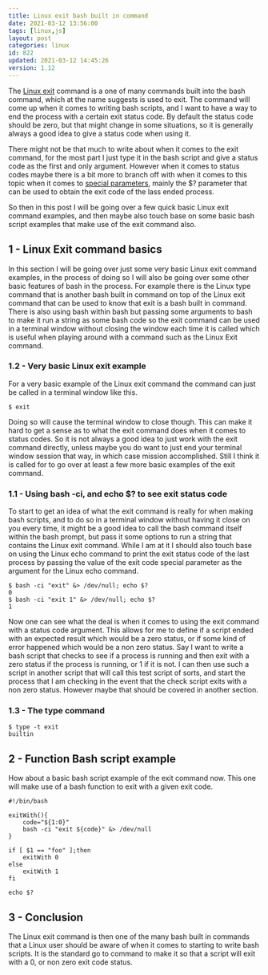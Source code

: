 ```yaml
---
title: Linux exit bash built in command
date: 2021-03-12 13:56:00
tags: [linux,js]
layout: post
categories: linux
id: 822
updated: 2021-03-12 14:45:26
version: 1.12
---
```


The [Linux exit](https://man7.org/linux/man-pages/man3/exit.3.html) command is a one of many commands built into the bash command, which at the name suggests is used to exit. The command will come up when it comes to writing bash scripts, and I want to have a way to end the process with a certain exit status code. By default the status code should be zero, but that might change in some situations, so it is generally always a good idea to give a status code when using it.

There might not be that much to write about when it comes to the exit command, for the most part I just type it in the bash script and give a status code as the first and only argument. However when it comes to status codes maybe there is a bit more to branch off with when it comes to this topic when it comes to [special parameters](/2020/12/08/linux-bash-script-parameters-special), mainly the \$\? parameter that can be used to obtain the exit code of the lass ended process.

So then in this post I will be going over a few quick basic Linux exit command examples, and then maybe also touch base on some basic bash script examples that make use of the exit command also.

<!-- more -->

## 1 - Linux Exit command basics

In this section I will be going over just some very basic Linux exit command examples, in the process of doing so I will also be going over some other basic features of bash in the process. For example there is the Linux type command that is another bash built in command on top of the Linux exit command that can be used to know that exit is a bash built in command. There is also using bash within bash but passing some arguments to bash to make it run a string as some bash code so the exit command can be used in a terminal window without closing the window each time it is called which is useful when playing around with a command such as the Linux Exit command.

### 1.2 - Very basic Linux exit example

For a very basic example of the Linux exit command the command can just be called in a terminal window like this.

```
$ exit
```

Doing so will cause the terminal window to close though. This can make it hard to get a sense as to what the exit command does when it comes to status codes. So it is not always a good idea to just work with the exit command directly, unless maybe you do want to just end your terminal window session that way, in which case mission accomplished. Still I think it is called for to go over at least a few more basic examples of the exit command.

### 1.1 - Using bash -ci, and echo $? to see exit status code

To start to get an idea of what the exit command is really for when making bash scripts, and to do so in a terminal window without having it close on you every time, it might be a good idea to call the bash command itself within the bash prompt, but pass it some options to run a string that contains the Linux exit command. While I am at it I should also touch base on using the Linux echo command to print the exit status code of the last process by passing the value of the exit code special parameter as the argument for the Linux echo command.

```
$ bash -ci "exit" &> /dev/null; echo $?
0
$ bash -ci "exit 1" &> /dev/null; echo $?
1
```

Now one can see what the deal is when it comes to using the exit command with a status code argument. This allows for me to define if a script ended with an expected result which would be a zero status, or if some kind of error happened which would be a non zero status. Say I want to write a bash script that checks to see if a process is running and then exit with a zero status if the process is running, or 1 if it is not. I can then use such a script in another script that will call this test script of sorts, and start the process that I am checking in the event that the check script exits with a non zero status. However maybe that should be covered in another section.

### 1.3 - The type command

```
$ type -t exit
builtin
```

## 2 - Function Bash script example

How about a basic bash script example of the exit command now. This one will make use of a bash function to exit with a given exit code.

```
#!/bin/bash
 
exitWith(){
    code="${1:0}"
    bash -ci "exit ${code}" &> /dev/null
}
 
if [ $1 == "foo" ];then
    exitWith 0
else
    exitWith 1
fi
 
echo $?
```

## 3 - Conclusion

The Linux exit command is then one of the many bash built in commands that a Linux user should be aware of when it comes to starting to write bash scripts. It is the standard go to command to make it so that a script will exit with a 0, or non zero exit code status.
